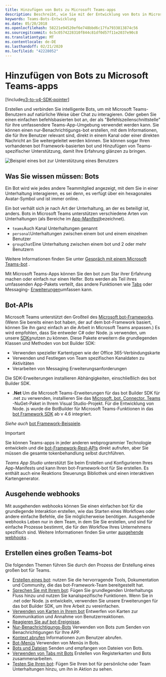 ```yaml
---
title: Hinzufügen von Bots zu Microsoft Teams-apps
description: Beschreibt, wie Sie mit der Entwicklung von Bots in Microsoft Teams beginnen.
keywords: Teams-Bots-Entwicklung
ms.date: 05/20/2018
ms.openlocfilehash: 58221e94520ef6e748bbd6c17fa7933813874c56
ms.sourcegitcommit: 6c5c0574228310f844c81df0d57f11e2037e90c8
ms.translationtype: MT
ms.contentlocale: de-DE
ms.lasthandoff: 02/21/2020
ms.locfileid: "42228052"
---
```

# <a name="add-bots-to-microsoft-teams-apps"></a>Hinzufügen von Bots zu Microsoft Teams-apps

[!include[v3-to-v4-SDK-pointer](~/includes/v3-to-v4-pointer-bots.md)]

Erstellen und verbinden Sie intelligente Bots, um mit Microsoft Teams-Benutzern auf natürliche Weise über Chat zu interagieren. Oder geben Sie einen einfachen befehlsbasierten bot an, der als "Befehlszeilenschnittstelle" für ihre umfassendere Teams-App-Umgebung verwendet werden kann. Sie können einen nur-Benachrichtigungs-bot erstellen, mit dem Informationen, die für Ihre Benutzer relevant sind, direkt in einem Kanal oder einer direkten Nachricht an Sie weitergeleitet werden können. Sie können sogar Ihren vorhandenen bot Framework-basierten bot und Hinzufügen von Teams-spezifischer Unterstützung, damit Ihre Erfahrung glänzen zu bringen.

![Beispiel eines bot zur Unterstützung eines Benutzers](~/assets/images/bot_example.png)

## <a name="what-you-need-to-know-bots"></a>Was Sie wissen müssen: Bots

Ein Bot wird wie jedes andere Teammitglied angezeigt, mit dem Sie in einer Unterhaltung interagieren, es sei denn, es verfügt über ein hexagonales Avatar-Symbol und ist immer online.

Ein bot verhält sich je nach Art der Unterhaltung, an der es beteiligt ist, anders. Bots in Microsoft Teams unterstützen verschiedene Arten von Unterhaltungen (als Bereiche im [App-Manifest](~/resources/schema/manifest-schema.md)bezeichnet).

* `teams`Auch Kanal Unterhaltungen genannt
* `personal`Unterhaltungen zwischen einem bot und einem einzelnen Benutzer
* `groupChat`Eine Unterhaltung zwischen einem bot und 2 oder mehr Benutzern

Weitere Informationen finden Sie unter [Gespräch mit einem Microsoft Teams-bot](~/resources/bot-v3/bot-conversations/bots-conversations.md) .

Mit Microsoft Teams-Apps können Sie den bot zum Star ihrer Erfahrung machen oder einfach nur einen Helfer. Bots werden als Teil ihres umfassenden App-Pakets verteilt, das andere Funktionen wie [Tabs](~/tabs/what-are-tabs.md) oder Messaging- [Erweiterungen](~/messaging-extensions/what-are-messaging-extensions.md)umfassen kann.

## <a name="bot-apis"></a>Bot-APIs

Microsoft Teams unterstützt den Großteil des [Microsoft bot-Frameworks](https://dev.botframework.com/). (Wenn Sie bereits einen bot haben, der auf dem bot-Framework basiert, können Sie ihn ganz einfach an die Arbeit in Microsoft Teams anpassen.) Es wird empfohlen, dass Sie entweder C# oder Node. js verwenden, um unsere [SDKs](/microsoftteams/platform/#pivot=sdk-tools)nutzen zu können. Diese Pakete erweitern die grundlegenden Klassen und Methoden von bot Builder SDK:

* Verwenden spezieller Kartentypen wie der Office 365-Verbindungskarte
* Verwenden und Festlegen von Team spezifischen Kanaldaten zu Aktivitäten
* Verarbeiten von Messaging Erweiterungsanforderungen

Die SDK-Erweiterungen installieren Abhängigkeiten, einschließlich des bot Builder SDK.

* **.Net** Um die Microsoft Teams-Erweiterungen für das bot Builder SDK für .net zu verwenden, installieren Sie das [Microsoft. bot. Connector. Teams](https://www.nuget.org/packages/Microsoft.Bot.Connector.Teams) -NuGet-Paket in Ihrem Visual Studio-Projekt. Für die Entwicklung von Node. js wurde die BotBuilder für Microsoft Teams-Funktionen in das [bot Framework SDK](https://github.com/microsoft/botframework-sdk) ab v 4.6 integriert.

*Siehe auch* [bot Framework-Beispiele](https://github.com/Microsoft/BotBuilder-Samples/blob/master/README.md).

> [!IMPORTANT]
> Sie können Teams-apps in jeder anderen webprogrammier Technologie entwickeln und die [bot-Framework-Rest-APIs](/bot-framework/rest-api/bot-framework-rest-overview) direkt aufrufen, aber Sie müssen die gesamte tokenbehandlung selbst durchführen.

*Teams App Studio* unterstützt Sie beim Erstellen und Konfigurieren Ihres App-Manifests und kann Ihren bot-Framework-bot für Sie erstellen. Es enthält auch eine Reaktions Steuerungs Bibliothek und einen interaktiven Kartengenerator.

## <a name="outgoing-webhooks"></a>Ausgehende webhooks

Mit ausgehenden webhooks können Sie einen einfachen bot für die grundlegende Interaktion erstellen, wie das Starten eines Workflows oder andere einfache Befehle, die Sie möglicherweise benötigen. Ausgehende webhooks Leben nur in dem Team, in dem Sie Sie erstellen, und sind für einfache Prozesse bestimmt, die für den Workflow Ihres Unternehmens spezifisch sind. Weitere Informationen finden Sie unter [ausgehende webhooks](~/webhooks-and-connectors/how-to/add-outgoing-webhook.md) .

## <a name="build-a-great-teams-bot"></a>Erstellen eines großen Teams-bot

Die folgenden Themen führen Sie durch den Prozess der Erstellung eines großen bot für Teams.

* [Erstellen eines bot](~/resources/bot-v3/bots-create.md): nutzen Sie die hervorragende Tools, Dokumentation und Community, die das bot-Framework-Team bereitgestellt hat.
* [Sprechen Sie mit Ihrem bot](~/resources/bot-v3/bot-conversations/bots-conversations.md): Fügen Sie grundlegenden Unterhaltungs Fluss hinzu und nutzen Sie kanalspezifische Funktionen. Wenn Sie in .net oder Node. js entwickeln, verwenden Sie unsere Erweiterungen für das bot Builder SDK, um Ihre Arbeit zu vereinfachen.
* [Verwenden von Karten in Ihrem bot](~/resources/bot-v3/bots-cards.md) Entwerfen von Karten zur Kommunikation und Annahme von Benutzerreaktionen.
* [Reagieren Sie auf bot-Ereignisse](~/resources/bot-v3/bots-notifications.md).
* [Nur-Benachrichtigungs-Bots](~/resources/bot-v3/bots-notification-only.md) Verwenden von Bots zum Senden von Benachrichtigungen für Ihre APP.
* [Kontext abrufen](~/resources/bot-v3/bots-context.md) Informationen zum Benutzer abrufen.
* [Bot-Menüs](~/resources/bot-v3/bots-menus.md) Verwenden von Menüs in Bots.
* [Bots und Dateien](~/resources/bot-v3/bots-files.md) Senden und empfangen von Dateien von Bots.
* [Verwenden von Tabs mit Bots](~/resources/bot-v3/bots-with-tabs.md) Erstellen von Registerkarten und Bots zusammenarbeiten.
* [Testen Sie Ihren bot](~/resources/bot-v3/bots-test.md): Fügen Sie Ihren bot für persönliche oder Team Unterhaltungen hinzu, um ihn in Aktion zu sehen.
